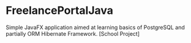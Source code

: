 # FreelancePortalJava

Simple JavaFX application aimed at learning basics of PostgreSQL and partially ORM Hibernate Framework.
[School Project]
